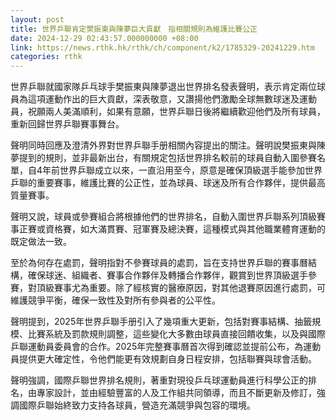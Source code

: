 ```yaml
---
layout: post
title: 世界乒聯肯定樊振東與陳夢巨大貢獻　指相關規則為維護比賽公正
date: 2024-12-29 02:43:57.000000000 +08:00
link: https://news.rthk.hk/rthk/ch/component/k2/1785329-20241229.htm
categories: rthk
---
```


世界乒聯就國家隊乒乓球手樊振東與陳夢退出世界排名發表聲明，表示肯定兩位球員為這項運動作出的巨大貢獻，深表敬意，又讚揚他們激勵全球無數球迷及運動員，祝願兩人美滿順利，如果有意願，世界乒聯日後將繼續歡迎他們及所有球員，重新回歸世界乒聯賽事舞台。

聲明同時回應及澄清外界對世界乒聯手册相關內容提出的關注。聲明說樊振東與陳夢提到的規則，並非最新出台，有關規定包括世界排名較前的球員自動入圍參賽名單，自4年前世界乒聯成立以來，一直沿用至今，原意是確保頂級選手能參加世界乒聯的重要賽事，維護比賽的公正性，並為球員、球迷及所有合作夥伴，提供最高質量賽事。

聲明又說，球員或參賽組合將根據他們的世界排名，自動入圍世界乒聯系列頂級賽事正賽或資格賽，如大滿貫賽、冠軍賽及總決賽，這種模式與其他職業體育運動的既定做法一致。

至於為何存在處罰，聲明指對不參賽球員的處罰，旨在支持世界乒聯的賽事曆結構，確保球迷、組織者、賽事合作夥伴及轉播合作夥伴，觀賞到世界頂級選手參賽，對頂級賽事尤為重要。除了經核實的醫療原因，對其他退賽原因進行處罰，可維護競爭平衡，確保一致性及對所有參與者的公平性。

聲明提到，2025年世界乒聯手册引入了幾項重大更新，包括對賽事結構、抽籤規模、比賽系統及罰款規則調整，這些變化大多數由球員直接回饋收集，以及與國際乒聯運動員委員會的合作。2025年完整賽事曆首次得到確認並提前公布，為運動員提供更大確定性，令他們能更有效規劃自身日程安排，包括聯賽與球會活動。

聲明強調，國際乒聯世界排名規則，著重對現役乒乓球運動員進行科學公正的排名，由專家設計，並由經驗豐富的人及工作組共同領導，而且不斷更新及修訂，強調國際乒聯始終致力支持各球員，營造充滿競爭與包容的環境。
